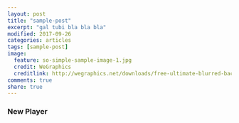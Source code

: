 ```yaml
---
layout: post
title: "sample-post"
excerpt: "gal tubi bla bla bla"
modified: 2017-09-26
categories: articles
tags: [sample-post]
image:
  feature: so-simple-sample-image-1.jpg
  credit: WeGraphics
  creditlink: http://wegraphics.net/downloads/free-ultimate-blurred-background-pack/
comments: true
share: true
---
```

### New Player
<div class="apester-media" data-media-id="5b4b44f687b2e06537a1bcfc" data-player="true" height="512"></div>
<script async src=“https://static.stg.apester.com/js/sdk/latest/apester-javascript-sdk.min.js“></script>
